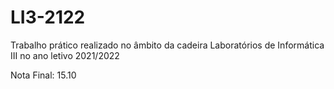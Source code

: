 # LI3-2122

Trabalho prático realizado no âmbito da cadeira Laboratórios de Informática III no ano letivo 2021/2022

Nota Final: 15.10
